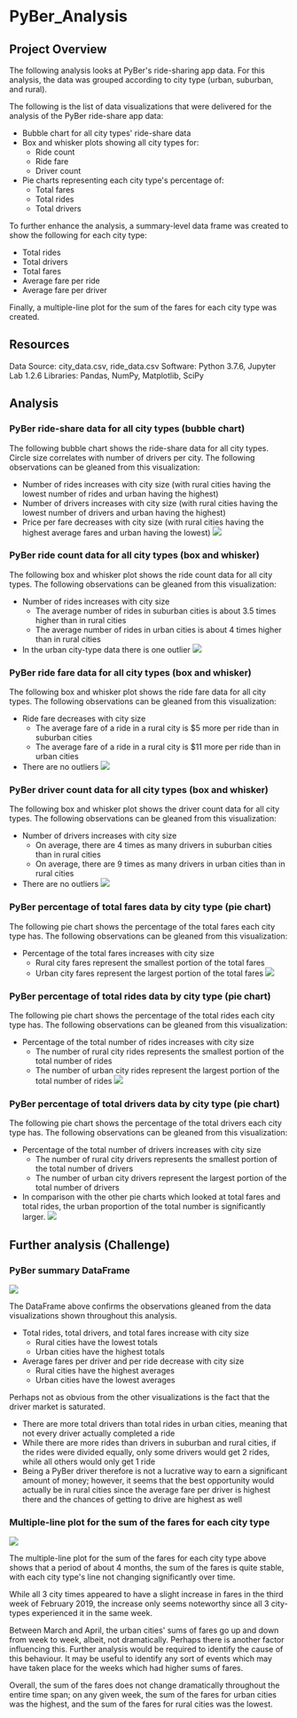# PyBer_Analysis
## Project Overview
The following analysis looks at PyBer's ride-sharing app data. For this analysis, the data was grouped according to city type (urban, suburban, and rural).

The following is the list of data visualizations that were delivered for the analysis of the PyBer ride-share app data:
* Bubble chart for all city types' ride-share data
* Box and whisker plots showing all city types for:
    * Ride count
    * Ride fare
    * Driver count
* Pie charts representing each city type's percentage of:
    * Total fares
    * Total rides
    * Total drivers

To further enhance the analysis, a summary-level data frame was created to show the following for each city type:
* Total rides
* Total drivers
* Total fares
* Average fare per ride
* Average fare per driver

Finally, a multiple-line plot for the sum of the fares for each city type was created.


## Resources
Data Source: city_data.csv, ride_data.csv Software: Python 3.7.6, Jupyter Lab 1.2.6 Libraries: Pandas, NumPy, Matplotlib, SciPy

## Analysis
### PyBer ride-share data for all city types (bubble chart)
The following bubble chart shows the ride-share data for all city types. Circle size correlates with number of drivers per city. The following observations can be gleaned from this visualization:
* Number of rides increases with city size (with rural cities having the lowest number of rides and urban having the highest)
* Number of drivers increases with city size (with rural cities having the lowest number of drivers and urban having the highest)
* Price per fare decreases with city size (with rural cities having the highest average fares and urban having the lowest)
![](https://github.com/karenbennis/PyBer_Analysis/blob/master/analysis/Fig1.png)

### PyBer ride count data for all city types (box and whisker)
The following box and whisker plot shows the ride count data for all city types. The following observations can be gleaned from this visualization:
* Number of rides increases with city size
    * The average number of rides in suburban cities is about 3.5 times higher than in rural cities
    * The average number of rides in urban cities is about 4 times higher than in rural cities
* In the urban city-type data there is one outlier
![](https://github.com/karenbennis/PyBer_Analysis/blob/master/analysis/Fig2.png)

### PyBer ride fare data for all city types (box and whisker)
The following box and whisker plot shows the ride fare data for all city types. The following observations can be gleaned from this visualization:
* Ride fare decreases with city size
    * The average fare of a ride in a rural city is $5 more per ride than in suburban cities
    * The average fare of a ride in a rural city is $11 more per ride than in urban cities
* There are no outliers
![](https://github.com/karenbennis/PyBer_Analysis/blob/master/analysis/Fig3.png)

### PyBer driver count data for all city types (box and whisker)
The following box and whisker plot shows the driver count data for all city types. The following observations can be gleaned from this visualization:
* Number of drivers increases with city size
    * On average, there are 4 times as many drivers in suburban cities than in rural cities
    * On average, there are 9 times as many drivers in urban cities than in rural cities
* There are no outliers
![](https://github.com/karenbennis/PyBer_Analysis/blob/master/analysis/Fig4.png)


### PyBer percentage of total fares data by city type (pie chart)
The following pie chart shows the percentage of the total fares each city type has. The following observations can be gleaned from this visualization:
* Percentage of the total fares increases with city size
    * Rural city fares represent the smallest portion of the total fares
    * Urban city fares represent the largest portion of the total fares
![](https://github.com/karenbennis/PyBer_Analysis/blob/master/analysis/Fig5.png)


### PyBer percentage of total rides data by city type (pie chart)
The following pie chart shows the percentage of the total rides each city type has. The following observations can be gleaned from this visualization:
* Percentage of the total number of rides increases with city size
    * The number of rural city rides represents the smallest portion of the total number of rides
    * The number of urban city rides represent the largest portion of the total number of rides
![](https://github.com/karenbennis/PyBer_Analysis/blob/master/analysis/Fig6.png)

### PyBer percentage of total drivers data by city type (pie chart)
The following pie chart shows the percentage of the total drivers each city type has. The following observations can be gleaned from this visualization:
* Percentage of the total number of drivers increases with city size
    * The number of rural city drivers represents the smallest portion of the total number of drivers
    * The number of urban city drivers represent the largest portion of the total number of drivers
* In comparison with the other pie charts which looked at total fares and total rides, the urban proportion of the total number is significantly larger.
![](https://github.com/karenbennis/PyBer_Analysis/blob/master/analysis/Fig7.png)

## Further analysis (Challenge)
### PyBer summary DataFrame
![](https://github.com/karenbennis/PyBer_Analysis/blob/master/analysis/DF1.png)

The DataFrame above confirms the observations gleaned from the data visualizations shown throughout this analysis.
* Total rides, total drivers, and total fares increase with city size
    * Rural cities have the lowest totals
    * Urban cities have the highest totals
* Average fares per driver and per ride decrease with city size
    * Rural cities have the highest averages
    * Urban cities have the lowest averages

Perhaps not as obvious from the other visualizations is the fact that the driver market is saturated.
* There are more total drivers than total rides in urban cities, meaning that not every driver actually completed a ride
* While there are more rides than drivers in suburban and rural cities, if the rides were divided equally, only some drivers would get 2 rides, while all others would only get 1 ride
* Being a PyBer driver therefore is not a lucrative way to earn a significant amount of money; however, it seems that the best opportunity would actually be in rural cities since the average fare per driver is highest there and the chances of getting to drive are highest as well
    

### Multiple-line plot for the sum of the fares for each city type
![](https://github.com/karenbennis/PyBer_Analysis/blob/master/analysis/Fig8.png)

The multiple-line plot for the sum of the fares for each city type above shows that a period of about 4 months, the sum of the fares is quite stable, with each city type's line not changing significantly over time.

While all 3 city times appeared to have a slight increase in fares in the third week of February 2019, the increase only seems noteworthy since all 3 city-types experienced it in the same week.

Between March and April, the urban cities' sums of fares go up and down from week to week, albeit, not dramatically. Perhaps there is another factor influencing this. Further analysis would be required to identify the cause of this behaviour. It may be useful to identify any sort of events which may have taken place for the weeks which had higher sums of fares.

Overall, the sum of the fares does not change dramatically throughout the entire time span; on any given week, the sum of the fares for urban cities was the highest, and the sum of the fares for rural cities was the lowest.
